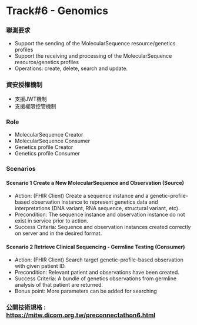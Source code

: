 # Track#6 - Genomics

### 聯測要求

* Support the sending of the MolecularSequence resource/genetics profiles
* Support the receiving and processing of the MolecularSequence resource/genetics profiles
* Operations: create, delete, search and update.

### 資安授權機制
  - 支援JWT機制
  - 支援權限控管機制

### Role

* MolecularSequence Creator
* MolecularSequence Consumer
* Genetics profile Creator
* Genetics profile Consumer


### Scenarios

#### Scenario 1 Create a New MolecularSequence and Observation (Source)

* Action: (FHIR Client) Create a sequence instance and a genetic-profile-based observation instance to represent genetics data and interpretations (DNA variant, RNA sequence, structural variant, etc).
* Precondition: The sequence instance and observation instance do not exist in service prior to action.
* Success Criteria: Sequence and observation instances created correctly on server and in the desired format.


#### Scenario 2 Retrieve Clinical Sequencing - Germline Testing (Consumer)

* Action: (FHIR Client) Search target genetic-profile-based observation with given patient ID.
* Precondition: Relevant patient and observations have been created.
* Success Criteria: A bundle of genetics observations from germline analysis of that patient are returned.
* Bonus point: More parameters can be added for searching

### 公開技術規格 : https://mitw.dicom.org.tw/preconnectathon6.html
